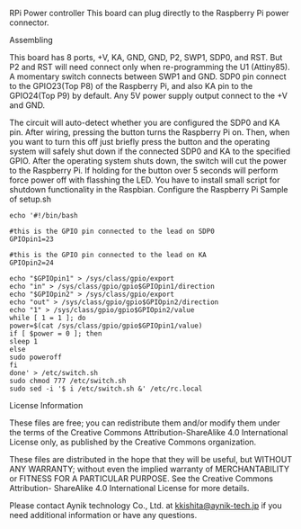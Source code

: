 RPi Power controller
This board can plug directly to the Raspberry Pi power connector.

Assembling

This board has 8 ports, +V, KA, GND, GND, P2, SWP1, SDP0, and RST. 
But P2 and RST will need connect only when re-programming the U1 (Attiny85).
A momentary switch connects between SWP1 and GND.
SDP0 pin connect to the GPIO23(Top P8) of the Raspberry Pi, and also KA pin to the GPIO24(Top P9) by default.
Any 5V power supply output connect to the +V and GND.

The circuit will auto-detect whether you are configured the SDP0 and KA pin.
After wiring, pressing the button turns the Raspberry Pi on. Then, when you want to turn this off just briefly press the button and the operating system will safely shut down if the connected SDP0 and KA to the specified GPIO.
After the operating system shuts down, the switch will cut the power to the Raspberry Pi.
If holding for the button over 5 seconds will perform force power off with flasshing the LED.
You have to install small script for shutdown functionality in the Raspbian.
Configure the Raspberry Pi
Sample of setup.sh


    echo '#!/bin/bash
    
    #this is the GPIO pin connected to the lead on SDP0
    GPIOpin1=23
    
    #this is the GPIO pin connected to the lead on KA
    GPIOpin2=24

    echo "$GPIOpin1" > /sys/class/gpio/export
    echo "in" > /sys/class/gpio/gpio$GPIOpin1/direction
    echo "$GPIOpin2" > /sys/class/gpio/export
    echo "out" > /sys/class/gpio/gpio$GPIOpin2/direction
    echo "1" > /sys/class/gpio/gpio$GPIOpin2/value
    while [ 1 = 1 ]; do
    power=$(cat /sys/class/gpio/gpio$GPIOpin1/value)
    if [ $power = 0 ]; then
    sleep 1
    else
    sudo poweroff
    fi
    done' > /etc/switch.sh
    sudo chmod 777 /etc/switch.sh
    sudo sed -i '$ i /etc/switch.sh &' /etc/rc.local
    

License Information

These files are free; you can redistribute them and/or modify them under the
terms of the Creative Commons Attribution-ShareAlike 4.0 International
License only, as published by the Creative Commons organization.

These files are distributed in the hope that they will be useful, but
WITHOUT ANY WARRANTY; without even the implied warranty of MERCHANTABILITY
or FITNESS FOR A PARTICULAR PURPOSE.  See the Creative Commons Attribution-
ShareAlike 4.0 International License for more details.

Please contact Aynik technology Co., Ltd. at kkishita@aynik-tech.jp if you need additional information or have any questions.

